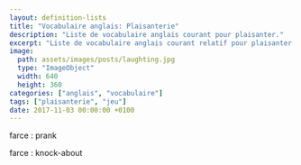 ```yaml
---
layout: definition-lists
title: "Vocabulaire anglais: Plaisanterie"
description: "Liste de vocabulaire anglais courant pour plaisanter."
excerpt: "Liste de vocabulaire anglais courant relatif pour plaisanter."
image:
  path: assets/images/posts/laughting.jpg
  type: "ImageObject"
  width: 640
  height: 360
categories: ["anglais", "vocabulaire"]
tags: ["plaisanterie", "jeu"]
date: 2017-11-03 00:00:00 +0100
---
```


farce
: prank

farce
: knock-about
